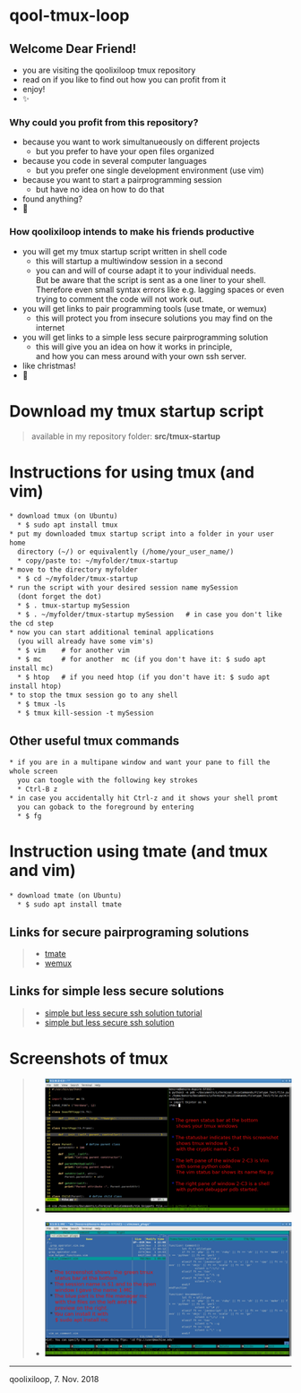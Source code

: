 # qool-tmux-loop

## Welcome Dear Friend!  
* you are visiting the qoolixiloop tmux repository
* read on if you like to find out how you can profit from it
* enjoy!
* :sparkles:


### Why could you profit from this repository?
* because you want to work simultanueously on different projects
  * but you prefer to have your open files organized 
* because you code in several computer languages
  * but you prefer one single development environment (use vim)
* because you want to start a pairprogramming session
  * but have no idea on how to do that
* found anything?
* :dizzy:


### How qoolixiloop intends to make his friends productive
* you will get my tmux startup script written in shell code
  * this will startup a multiwindow session in a second 
  * you can and will of course adapt it to your individual needs.     
    But be aware that the script is sent as a one liner to your shell. <br/> 
    Therefore even small syntax errors like e.g. lagging spaces or even <br/>
    trying to comment the code will not work out.  
* you will get links to pair programming tools (use tmate, or wemux)
  * this will protect you from insecure solutions you may find on the internet
* you will get links to a simple less secure pairprogramming solution
  * this will give you an idea on how it works in principle,     
    and how you can mess around with your own ssh server.
* like christmas!
* :sparkling_heart:


# Download my tmux startup script
> available in my repository folder: **src/tmux-startup**


# Instructions for using tmux (and vim)
    * download tmux (on Ubuntu)
      * $ sudo apt install tmux
    * put my downloaded tmux startup script into a folder in your user home   
      directory (~/) or equivalently (/home/your_user_name/) 
      * copy/paste to: ~/myfolder/tmux-startup
    * move to the directory myfolder
      * $ cd ~/myfolder/tmux-startup
    * run the script with your desired session name mySession   
      (dont forget the dot)
      * $ . tmux-startup mySession
      * $ . ~/myfolder/tmux-startup mySession   # in case you don't like the cd step
    * now you can start additional teminal applications   
      (you will already have some vim's) 
      * $ vim    # for another vim 
      * $ mc     # for another  mc (if you don't have it: $ sudo apt install mc)
      * $ htop   # if you need htop (if you don't have it: $ sudo apt install htop)
    * to stop the tmux session go to any shell
      * $ tmux -ls
      * $ tmux kill-session -t mySession

## Other useful tmux commands
    * if you are in a multipane window and want your pane to fill the whole screen  
      you can toogle with the following key strokes
      * Ctrl-B z
    * in case you accidentally hit Ctrl-z and it shows your shell promt   
      you can goback to the foreground by entering 
      * $ fg

# Instruction using tmate (and tmux and vim)
    * download tmate (on Ubuntu)
      * $ sudo apt install tmate


## Links for secure pairprograming solutions
> * [tmate](https://tmate.io/)
> * [wemux](https://github.com/zolrath/wemux)
>
## Links for simple less secure solutions
> * [simple but less secure ssh solution tutorial](https://www.hamvocke.com/blog/remote-pair-programming-with-tmux/)
> * [simple but less secure ssh solution](https://gist.github.com/shrayasr/9778db8aabac59eba6b5)


# Screenshots of tmux
> * ![image of tmux with some python code](pictures/tmux_showing_py.png)
>
> * ![image of tmux with filemanager mc](pictures/tmux_showing_mc.png)


------------------------
qoolixiloop, 7. Nov. 2018
